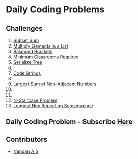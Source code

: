 # Daily Coding Problems

## Challenges

1. [Subset Sum](./Codes/1.py)
2. [Multiply Elements in a List](./Codes/2.py)
3. [Balanced Brackets](./Codes/3.py)
4. [Minimum Classrooms Required](./Codes/4.py)
5. [Serialize Tree](./Codes/5.py)
6. [](./Codes/)
7. [Code Strings](./Codes/7.py)
8. [](./Codes/)
9. [Largest Sum of Non-Adjacent Numbers](./Codes/9.py)
10. [](./Codes/)
11. [](./Codes/)
12. [N-Staircase Problem](./Codes/12.py)
13. [Longest Non Repeating Subsequence](./Codes/13.py)
[](./Codes/)
[](./Codes/)
[](./Codes/)
[](./Codes/)
[](./Codes/)
[](./Codes/)
[](./Codes/)
[](./Codes/)
[](./Codes/)
[](./Codes/)
[](./Codes/)
[](./Codes/)
[](./Codes/)
[](./Codes/)


## Daily Coding Problem - Subscribe [Here](https://www.dailycodingproblem.com/)

## Contributors 

- [Nandan A S ](https://github.com/NandanSatheesh)
